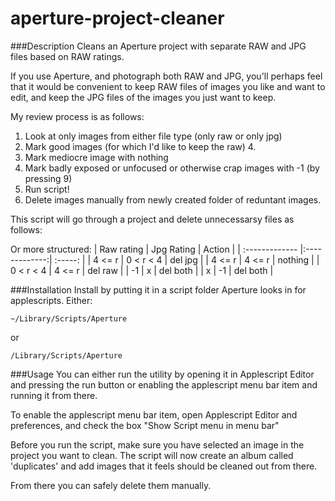 aperture-project-cleaner
========================

###Description
Cleans an Aperture project with separate RAW and JPG files based on RAW ratings.

If you use Aperture, and photograph both RAW and JPG, you'll perhaps feel
that it would be convenient to keep RAW files of images you like and want to
edit, and keep the JPG files of the images you just want to keep.

My review process is as follows:
1. Look at only images from either file type (only raw or only jpg)
2. Mark good images (for which I'd like to keep the raw) 4.
3. Mark mediocre image with nothing
4. Mark badly exposed or unfocused or otherwise crap images with -1 (by pressing 9)
5. Run script!
6. Delete images manually from newly created folder of reduntant images.

This script will go through a project and delete unnecessarsy files as follows:

Or more structured:
| Raw rating     | Jpg Rating    | Action    |
| :------------- |:-------------:| :-----:   |
| 4 <= r         | 0 < r < 4     | del jpg   |
| 4 <= r         | 4 <= r        | nothing   |
| 0 < r < 4      | 4 <= r        | del raw   |
| -1             | x             | del both  |
| x              | -1            | del both  |


###Installation
Install by putting it in a script folder Aperture looks in for applescripts. Either:

`~/Library/Scripts/Aperture`

or

`/Library/Scripts/Aperture`

###Usage
You can either run the utility by opening it in Applescript Editor and pressing the run button or
enabling the applescript menu bar item and running it from there.

To enable the applescript menu bar item, open Applescript Editor and preferences, and 
check the box "Show Script menu in menu bar"

Before you run the script, make sure you have selected an image in the project you want to clean.
The script will now create an album called 'duplicates' and add images that it feels should be cleaned out from there.

From there you can safely delete them manually.
